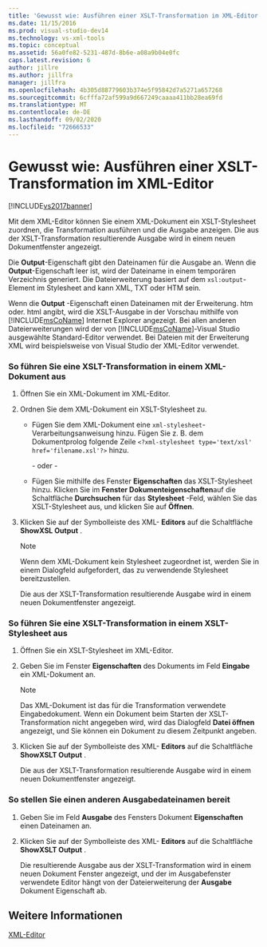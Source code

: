 ```yaml
---
title: 'Gewusst wie: Ausführen einer XSLT-Transformation im XML-Editor | Microsoft-Dokumentation'
ms.date: 11/15/2016
ms.prod: visual-studio-dev14
ms.technology: vs-xml-tools
ms.topic: conceptual
ms.assetid: 56a0fe82-5231-487d-8b6e-a08a9b04e0fc
caps.latest.revision: 6
author: jillre
ms.author: jillfra
manager: jillfra
ms.openlocfilehash: 4b305d88779603b374e5f95842d7a5271a657268
ms.sourcegitcommit: 6cfffa72af599a9d667249caaaa411bb28ea69fd
ms.translationtype: MT
ms.contentlocale: de-DE
ms.lasthandoff: 09/02/2020
ms.locfileid: "72666533"
---
```

# <a name="how-to-execute-an-xslt-transformation-from-the-xml-editor"></a>Gewusst wie: Ausführen einer XSLT-Transformation im XML-Editor
[!INCLUDE[vs2017banner](../includes/vs2017banner.md)]

Mit dem XML-Editor können Sie einem XML-Dokument ein XSLT-Stylesheet zuordnen, die Transformation ausführen und die Ausgabe anzeigen. Die aus der XSLT-Transformation resultierende Ausgabe wird in einem neuen Dokumentfenster angezeigt.

 Die **Output**-Eigenschaft gibt den Dateinamen für die Ausgabe an. Wenn die **Output**-Eigenschaft leer ist, wird der Dateiname in einem temporären Verzeichnis generiert. Die Dateierweiterung basiert auf dem `xsl:output`-Element im Stylesheet and kann XML, TXT oder HTM sein.

 Wenn die **Output** -Eigenschaft einen Dateinamen mit der Erweiterung. htm oder. html angibt, wird die XSLT-Ausgabe in der Vorschau mithilfe von [!INCLUDE[msCoName](../includes/msconame-md.md)] Internet Explorer angezeigt. Bei allen anderen Dateierweiterungen wird der von [!INCLUDE[msCoName](../includes/msconame-md.md)]-Visual Studio ausgewählte Standard-Editor verwendet. Bei Dateien mit der Erweiterung XML wird beispielsweise von Visual Studio der XML-Editor verwendet.

### <a name="to-execute-an-xslt-transformation-from-an-xml-document"></a>So führen Sie eine XSLT-Transformation in einem XML-Dokument aus

1. Öffnen Sie ein XML-Dokument im XML-Editor.

2. Ordnen Sie dem XML-Dokument ein XSLT-Stylesheet zu.

    - Fügen Sie dem XML-Dokument eine `xml-stylesheet`-Verarbeitungsanweisung hinzu. Fügen Sie z. B. dem Dokumentprolog folgende Zeile `<?xml-stylesheet type='text/xsl' href='filename.xsl'?>` hinzu.

         - oder -

    - Fügen Sie mithilfe des Fenster **Eigenschaften** das XSLT-Stylesheet hinzu. Klicken Sie im **Fenster Dokumenteigenschaften**auf die Schaltfläche **Durchsuchen** für das **Stylesheet** -Feld, wählen Sie das XSLT-Stylesheet aus, und klicken Sie auf **Öffnen**.

3. Klicken Sie auf der Symbolleiste des XML- **Editors** auf die Schaltfläche **ShowXSL Output** .

    > [!NOTE]
    > Wenn dem XML-Dokument kein Stylesheet zugeordnet ist, werden Sie in einem Dialogfeld aufgefordert, das zu verwendende Stylesheet bereitzustellen.
    >
    >  Die aus der XSLT-Transformation resultierende Ausgabe wird in einem neuen Dokumentfenster angezeigt.

### <a name="to-execute-an-xslt-transformation-from-an-xslt-style-sheet"></a>So führen Sie eine XSLT-Transformation in einem XSLT-Stylesheet aus

1. Öffnen Sie ein XSLT-Stylesheet im XML-Editor.

2. Geben Sie im Fenster **Eigenschaften** des Dokuments im Feld **Eingabe** ein XML-Dokument an.

    > [!NOTE]
    > Das XML-Dokument ist das für die Transformation verwendete Eingabedokument. Wenn ein Dokument beim Starten der XSLT-Transformation nicht angegeben wird, wird das Dialogfeld **Datei öffnen** angezeigt, und Sie können ein Dokument zu diesem Zeitpunkt angeben.

3. Klicken Sie auf der Symbolleiste des XML- **Editors** auf die Schaltfläche **ShowXSLT Output** .

     Die aus der XSLT-Transformation resultierende Ausgabe wird in einem neuen Dokumentfenster angezeigt.

### <a name="to-provide-a-different-output-file-name"></a>So stellen Sie einen anderen Ausgabedateinamen bereit

1. Geben Sie im Feld **Ausgabe** des Fensters Dokument **Eigenschaften** einen Dateinamen an.

2. Klicken Sie auf der Symbolleiste des XML- **Editors** auf die Schaltfläche **ShowXSLT Output** .

     Die resultierende Ausgabe aus der XSLT-Transformation wird in einem neuen Dokument Fenster angezeigt, und der im Ausgabefenster verwendete Editor hängt von der Dateierweiterung der **Ausgabe** Dokument Eigenschaft ab.

## <a name="see-also"></a>Weitere Informationen
 [XML-Editor](../xml-tools/xml-editor.md)
